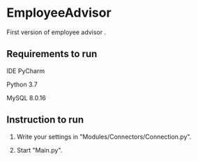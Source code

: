 # EmployeeAdvisor
First version of employee advisor .

## Requirements to run
IDE PyCharm

Python 3.7

MySQL 8.0.16

## Instruction to run
1. Write your settings in "Modules/Connectors/Connection.py".

2. Start "Main.py".
